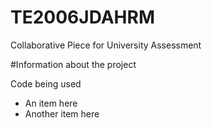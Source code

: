 # TE2006JDAHRM
Collaborative Piece for University Assessment

#Information about the project

Code being used
 - An item here
 - Another item here
